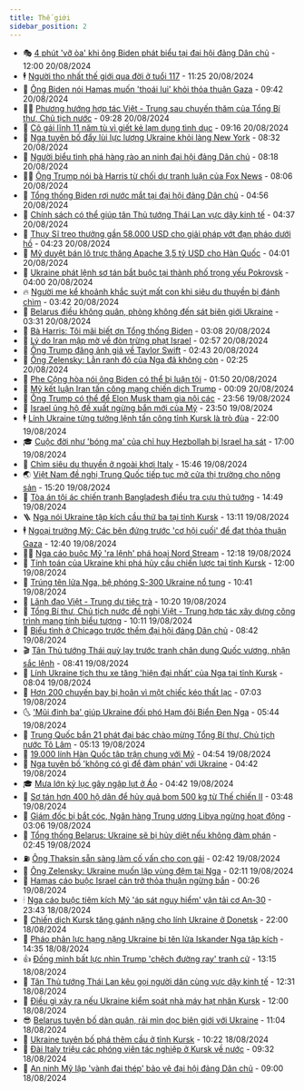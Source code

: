 ```yaml
---
title: Thế giới
sidebar_position: 2
---
```


<!-- vnexpress-the-gioi:START -->
- 🎭 [4 phút &#39;vỡ òa&#39; khi ông Biden phát biểu tại đại hội đảng Dân chủ](https://vnexpress.net/4-phut-vo-oa-khi-ong-biden-phat-bieu-tai-dai-hoi-dang-dan-chu-4783673.html) - 12:00 20/08/2024
- 🕴 [Người thọ nhất thế giới qua đời ở tuổi 117](https://vnexpress.net/nguoi-tho-nhat-the-gioi-qua-doi-o-tuoi-117-4783715.html) - 11:25 20/08/2024
- 🤭 [Ông Biden nói Hamas muốn &#39;thoái lui&#39; khỏi thỏa thuận Gaza](https://vnexpress.net/ong-biden-noi-hamas-muon-thoai-lui-khoi-thoa-thuan-gaza-4783676.html) - 09:42 20/08/2024
- 🧑‍💻 [Phương hướng hợp tác Việt - Trung sau chuyến thăm của Tổng Bí thư, Chủ tịch nước](https://vnexpress.net/phuong-huong-hop-tac-viet-trung-sau-chuyen-tham-cua-tong-bi-thu-chu-tich-nuoc-4783644.html) - 09:28 20/08/2024
- 🦏 [Cô gái lĩnh 11 năm tù vì giết kẻ lạm dụng tình dục](https://vnexpress.net/co-gai-linh-11-nam-tu-vi-giet-ke-lam-dung-tinh-duc-4783489.html) - 09:16 20/08/2024
- 🦒 [Nga tuyên bố đẩy lùi lực lượng Ukraine khỏi làng New York](https://vnexpress.net/nga-tuyen-bo-day-lui-luc-luong-ukraine-khoi-lang-new-york-4783515.html) - 08:32 20/08/2024
- 🌈 [Người biểu tình phá hàng rào an ninh đại hội đảng Dân chủ](https://vnexpress.net/nguoi-bieu-tinh-pha-hang-rao-an-ninh-dai-hoi-dang-dan-chu-4783422.html) - 08:18 20/08/2024
- 🧑‍🏫 [Ông Trump nói bà Harris từ chối dự tranh luận của Fox News](https://vnexpress.net/ong-trump-noi-ba-harris-tu-choi-du-tranh-luan-cua-fox-news-4783580.html) - 08:06 20/08/2024
- 🐲 [Tổng thống Biden rơi nước mắt tại đại hội đảng Dân chủ](https://vnexpress.net/tong-thong-biden-roi-nuoc-mat-tai-dai-hoi-dang-dan-chu-4783517.html) - 04:56 20/08/2024
- 🦒 [Chính sách có thể giúp tân Thủ tướng Thái Lan vực dậy kinh tế](https://vnexpress.net/chinh-sach-co-the-giup-tan-thu-tuong-thai-lan-vuc-day-kinh-te-4782966.html) - 04:37 20/08/2024
- 🐻 [Thụy Sĩ treo thưởng gần 58.000 USD cho giải pháp vớt đạn pháo dưới hồ](https://vnexpress.net/thuy-si-treo-thuong-gan-58-000-usd-cho-giai-phap-vot-dan-phao-duoi-ho-4783498.html) - 04:23 20/08/2024
- 🚀 [Mỹ duyệt bán lô trực thăng Apache 3,5 tỷ USD cho Hàn Quốc](https://vnexpress.net/my-duyet-ban-lo-truc-thang-apache-3-5-ty-usd-cho-han-quoc-4783439.html) - 04:01 20/08/2024
- 🥰 [Ukraine phát lệnh sơ tán bắt buộc tại thành phố trọng yếu Pokrovsk](https://vnexpress.net/ukraine-phat-lenh-so-tan-bat-buoc-tai-thanh-pho-trong-yeu-pokrovsk-4783417.html) - 04:00 20/08/2024
- 🔥 [Người mẹ kể khoảnh khắc suýt mất con khi siêu du thuyền bị đánh chìm](https://vnexpress.net/nguoi-me-ke-khoanh-khac-suyt-mat-con-khi-sieu-du-thuyen-bi-danh-chim-4783409.html) - 03:42 20/08/2024
- 🥳 [Belarus điều không quân, phòng không đến sát biên giới Ukraine](https://vnexpress.net/belarus-dieu-khong-quan-phong-khong-den-sat-bien-gioi-ukraine-4783441.html) - 03:31 20/08/2024
- 💼 [Bà Harris: Tôi mãi biết ơn Tổng thống Biden](https://vnexpress.net/ba-harris-toi-mai-biet-on-tong-thong-biden-4783423.html) - 03:08 20/08/2024
- 🤡 [Lý do Iran mập mờ về đòn trừng phạt Israel](https://vnexpress.net/ly-do-iran-map-mo-ve-don-trung-phat-israel-4781592.html) - 02:57 20/08/2024
- 🌁 [Ông Trump đăng ảnh giả về Taylor Swift](https://vnexpress.net/ong-trump-dang-anh-gia-ve-taylor-swift-4783392.html) - 02:43 20/08/2024
- 🤩 [Ông Zelensky: Lằn ranh đỏ của Nga đã không còn](https://vnexpress.net/ong-zelensky-lan-ranh-do-cua-nga-da-khong-con-4783389.html) - 02:25 20/08/2024
- 🎉 [Phe Cộng hòa nói ông Biden có thể bị luận tội](https://vnexpress.net/phe-cong-hoa-noi-ong-biden-co-the-bi-luan-toi-4783355.html) - 01:50 20/08/2024
- 🎉 [Mỹ kết luận Iran tấn công mạng chiến dịch Trump](https://vnexpress.net/my-ket-luan-iran-tan-cong-mang-chien-dich-trump-4783381.html) - 00:09 20/08/2024
- 🌁 [Ông Trump có thể để Elon Musk tham gia nội các](https://vnexpress.net/ong-trump-co-the-de-elon-musk-tham-gia-noi-cac-4783379.html) - 23:56 19/08/2024
- 🌊 [Israel ủng hộ đề xuất ngừng bắn mới của Mỹ](https://vnexpress.net/israel-ung-ho-de-xuat-ngung-ban-moi-cua-my-4783358.html) - 23:50 19/08/2024
- 🕴 [Lính Ukraine từng tưởng lệnh tấn công tỉnh Kursk là trò đùa](https://vnexpress.net/linh-ukraine-tung-tuong-lenh-tan-cong-tinh-kursk-la-tro-dua-4783159.html) - 22:00 19/08/2024
- 🎓 [Cuộc đời như &#39;bóng ma&#39; của chỉ huy Hezbollah bị Israel hạ sát](https://vnexpress.net/cuoc-doi-nhu-bong-ma-cua-chi-huy-hezbollah-bi-israel-ha-sat-4782953.html) - 17:00 19/08/2024
- 🦩 [Chìm siêu du thuyền ở ngoài khơi Italy](https://vnexpress.net/chim-sieu-du-thuyen-o-ngoai-khoi-italy-4783346.html) - 15:46 19/08/2024
- 🌏 [Việt Nam đề nghị Trung Quốc tiếp tục mở cửa thị trường cho nông sản](https://vnexpress.net/viet-nam-de-nghi-trung-quoc-tiep-tuc-mo-cua-thi-truong-cho-nong-san-4783338.html) - 15:20 19/08/2024
- 🌋 [Tòa án tội ác chiến tranh Bangladesh điều tra cựu thủ tướng](https://vnexpress.net/toa-an-toi-ac-chien-tranh-bangladesh-dieu-tra-cuu-thu-tuong-4783337.html) - 14:49 19/08/2024
- 🪜 [Nga nói Ukraine tập kích cầu thứ ba tại tỉnh Kursk](https://vnexpress.net/nga-noi-ukraine-tap-kich-cau-thu-ba-tai-tinh-kursk-4783312.html) - 13:11 19/08/2024
- 🕴 [Ngoại trưởng Mỹ: Các bên đứng trước &#39;cơ hội cuối&#39; để đạt thỏa thuận Gaza](https://vnexpress.net/ngoai-truong-my-cac-ben-dung-truoc-co-hoi-cuoi-de-dat-thoa-thuan-gaza-4783208.html) - 12:40 19/08/2024
- 🧑‍🏫 [Nga cáo buộc Mỹ &#39;ra lệnh&#39; phá hoại Nord Stream](https://vnexpress.net/nga-cao-buoc-my-ra-lenh-pha-hoai-nord-stream-4783311.html) - 12:18 19/08/2024
- 🌮 [Tính toán của Ukraine khi phá hủy cầu chiến lược tại tỉnh Kursk](https://vnexpress.net/tinh-toan-cua-ukraine-khi-pha-huy-cau-chien-luoc-tai-tinh-kursk-4783023.html) - 12:00 19/08/2024
- 🚦 [Trúng tên lửa Nga, bệ phóng S-300 Ukraine nổ tung](https://vnexpress.net/trung-ten-lua-nga-be-phong-s-300-ukraine-no-tung-4783281.html) - 10:41 19/08/2024
- 💫 [Lãnh đạo Việt - Trung dự tiệc trà](https://vnexpress.net/lanh-dao-viet-trung-du-tiec-tra-4783248.html) - 10:20 19/08/2024
- 🤡 [Tổng Bí thư, Chủ tịch nước đề nghị Việt - Trung hợp tác xây dựng công trình mang tính biểu tượng](https://vnexpress.net/tong-bi-thu-chu-tich-nuoc-de-nghi-viet-trung-hop-tac-xay-dung-cong-trinh-mang-tinh-bieu-tuong-4783249.html) - 10:11 19/08/2024
- 🦣 [Biểu tình ở Chicago trước thềm đại hội đảng Dân chủ](https://vnexpress.net/bieu-tinh-o-chicago-truoc-them-dai-hoi-dang-dan-chu-4783125.html) - 08:42 19/08/2024
- 🎬 [Tân Thủ tướng Thái quỳ lạy trước tranh chân dung Quốc vương, nhận sắc lệnh](https://vnexpress.net/tan-thu-tuong-thai-quy-lay-truoc-tranh-chan-dung-quoc-vuong-nhan-sac-lenh-4783173.html) - 08:41 19/08/2024
- 🎉 [Lính Ukraine tịch thu xe tăng &#39;hiện đại nhất&#39; của Nga tại tỉnh Kursk](https://vnexpress.net/linh-ukraine-tich-thu-xe-tang-hien-dai-nhat-cua-nga-tai-tinh-kursk-4783122.html) - 08:04 19/08/2024
- 🎡 [Hơn 200 chuyến bay bị hoãn vì một chiếc kéo thất lạc](https://vnexpress.net/hon-200-chuyen-bay-bi-hoan-vi-mot-chiec-keo-that-lac-4783120.html) - 07:03 19/08/2024
- 🌜 [&#39;Mũi đinh ba&#39; giúp Ukraine đối phó Hạm đội Biển Đen Nga](https://vnexpress.net/mui-dinh-ba-giup-ukraine-doi-pho-ham-doi-bien-den-nga-4776613.html) - 05:44 19/08/2024
- 🎡 [Trung Quốc bắn 21 phát đại bác chào mừng Tổng Bí thư, Chủ tịch nước Tô Lâm](https://vnexpress.net/trung-quoc-ban-21-phat-dai-bac-chao-mung-tong-bi-thu-chu-tich-nuoc-to-lam-4783113.html) - 05:13 19/08/2024
- 🤗 [19.000 lính Hàn Quốc tập trận chung với Mỹ](https://vnexpress.net/19-000-linh-han-quoc-tap-tran-chung-voi-my-4783090.html) - 04:54 19/08/2024
- 🦩 [Nga tuyên bố &#39;không có gì để đàm phán&#39; với Ukraine](https://vnexpress.net/nga-tuyen-bo-khong-co-gi-de-dam-phan-voi-ukraine-4783068.html) - 04:42 19/08/2024
- 🎓 [Mưa lớn kỷ lục gây ngập lụt ở Áo](https://vnexpress.net/mua-lon-ky-luc-gay-ngap-lut-o-ao-4783006.html) - 04:42 19/08/2024
- 🌁 [Sơ tán hơn 400 hộ dân để hủy quả bom 500 kg từ Thế chiến II](https://vnexpress.net/so-tan-hon-400-ho-dan-de-huy-qua-bom-500-kg-tu-the-chien-ii-4783029.html) - 03:48 19/08/2024
- 🤩 [Giám đốc bị bắt cóc, Ngân hàng Trung ương Libya ngừng hoạt động](https://vnexpress.net/giam-doc-bi-bat-coc-ngan-hang-trung-uong-libya-ngung-hoat-dong-4782978.html) - 03:06 19/08/2024
- 👹 [Tổng thống Belarus: Ukraine sẽ bị hủy diệt nếu không đàm phán](https://vnexpress.net/tong-thong-belarus-ukraine-se-bi-huy-diet-neu-khong-dam-phan-4782981.html) - 02:45 19/08/2024
- ⛽️ [Ông Thaksin sẵn sàng làm cố vấn cho con gái](https://vnexpress.net/ong-thaksin-san-sang-lam-co-van-cho-con-gai-4782967.html) - 02:42 19/08/2024
- 🚀 [Ông Zelensky: Ukraine muốn lập vùng đệm tại Nga](https://vnexpress.net/ong-zelensky-ukraine-muon-lap-vung-dem-tai-nga-4782964.html) - 02:11 19/08/2024
- 🎡 [Hamas cáo buộc Israel cản trở thỏa thuận ngừng bắn](https://vnexpress.net/hamas-cao-buoc-israel-can-tro-thoa-thuan-ngung-ban-4782945.html) - 00:26 19/08/2024
- 🕯 [Nga cáo buộc tiêm kích Mỹ &#39;áp sát nguy hiểm&#39; vận tải cơ An-30](https://vnexpress.net/nga-cao-buoc-tiem-kich-my-ap-sat-nguy-hiem-van-tai-co-an-30-4782947.html) - 23:43 18/08/2024
- 🐻 [Chiến dịch Kursk tăng gánh nặng cho lính Ukraine ở Donetsk](https://vnexpress.net/chien-dich-kursk-tang-ganh-nang-cho-linh-ukraine-o-donetsk-4782437.html) - 22:00 18/08/2024
- 🚦 [Pháo phản lực hạng nặng Ukraine bị tên lửa Iskander Nga tập kích](https://vnexpress.net/phao-phan-luc-hang-nang-ukraine-bi-ten-lua-iskander-nga-tap-kich-4782895.html) - 14:35 18/08/2024
- 👍 [Đồng minh bất lực nhìn Trump &#39;chệch đường ray&#39; tranh cử](https://vnexpress.net/dong-minh-bat-luc-nhin-trump-chech-duong-ray-tranh-cu-4782010.html) - 13:15 18/08/2024
- 🚀 [Tân Thủ tướng Thái Lan kêu gọi người dân cùng vực dậy kinh tế](https://vnexpress.net/tan-thu-tuong-thai-lan-keu-goi-nguoi-dan-cung-vuc-day-kinh-te-4782900.html) - 12:31 18/08/2024
- 🌮 [Điều gì xảy ra nếu Ukraine kiểm soát nhà máy hạt nhân Kursk](https://vnexpress.net/dieu-gi-xay-ra-neu-ukraine-kiem-soat-nha-may-hat-nhan-kursk-4782823.html) - 12:00 18/08/2024
- 😎 [Belarus tuyên bố dàn quân, rải mìn dọc biên giới với Ukraine](https://vnexpress.net/belarus-tuyen-bo-dan-quan-rai-min-doc-bien-gioi-voi-ukraine-4782884.html) - 11:04 18/08/2024
- 🐲 [Ukraine tuyên bố phá thêm cầu ở tỉnh Kursk](https://vnexpress.net/ukraine-tuyen-bo-pha-them-cau-o-tinh-kursk-4782889.html) - 10:22 18/08/2024
- 💫 [Đài Italy triệu các phóng viên tác nghiệp ở Kursk về nước](https://vnexpress.net/dai-italy-trieu-cac-phong-vien-tac-nghiep-o-kursk-ve-nuoc-4782859.html) - 09:32 18/08/2024
- 👀 [An ninh Mỹ lập &#39;vành đai thép&#39; bảo vệ đại hội đảng Dân chủ](https://vnexpress.net/an-ninh-my-lap-vanh-dai-thep-bao-ve-dai-hoi-dang-dan-chu-4782860.html) - 09:00 18/08/2024<!-- vnexpress-the-gioi:END -->